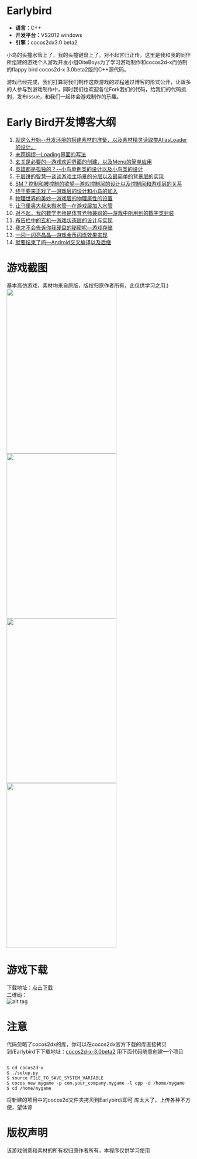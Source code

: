 Earlybird
=========
<ul>
  <li><b>语言：</b>C++</li>
  <li><b>开发平台：</b>VS2012  windows</li>
  <li><b>引擎：</b>cocos2dx3.0 beta2</li>
</ul>

<p>小鸟的头撞水管上了，我的头撞键盘上了。对不起言归正传，这里是我和我的同伴所组建的游戏个人游戏开发小组OiteBoys为了学习游戏制作和cocos2d-x而仿制的flappy bird cocos2d-x 3.0beta2版的C++源代码。</p>

<p>游戏已经完成，我们打算将我们制作这款游戏的过程通过博客的形式公开，让跟多的人参与到游戏制作中，同时我们也欢迎各位Fork我们的代码，给我们的代码挑刺，发布issue，和我们一起体会游戏制作的乐趣。</p>

Early Bird开发博客大纲
=================

1.	<a href="http://blog.csdn.net/kantian_/article/details/21161299" target="_blank">就这么开始--开发环境的搭建素材的准备，以及素材精灵读取类AtlasLoader的设计。</a>
2.	<a href="http://blog.csdn.net/kantian_/article/details/21184609" target="_blank">未雨绸缪—Loading界面的写法</a>
3.	<a href="http://blog.csdn.net/kantian_/article/details/21226239" target="_blank">玄关是必要的—游戏欢迎界面的创建，以及Menu的简单应用</a>
4.	<a href="http://blog.csdn.net/kantian_/article/details/21511483" target="_blank">英雄都是孤独的？--小鸟单例类的设计以及小鸟类的设计</a>
5.	<a href="http://blog.csdn.net/kantian_/article/details/21512221" target="_blank">千层饼的智慧—谈谈游戏主场景的分层以及最简单的背景层的实现</a>
6.	<a href="http://blog.csdn.net/kantian_/article/details/21592941" target="_blank">SM？控制和被控制的欲望—游戏控制层的设计以及控制层和游戏层的关系</a>
7.	<a href="http://blog.csdn.net/kantian_/article/details/21608891" target="_blank">终于要来正戏了—游戏层的设计和小鸟的加入</a>
8.	<a href="http://blog.csdn.net/kantian_/article/details/21648647" target="_blank">物理世界的美妙—游戏层的物理属性的设置</a>
9.	<a href="http://blog.csdn.net/kantian_/article/details/21699457" target="_blank">让马里奥大叔来搬水管—在游戏层加入水管</a>
10.	<a href="http://blog.csdn.net/kantian_/article/details/21699893" target="_blank">对不起，我的数学老师是体育老师兼职的—游戏中所用到的数字类封装</a>
11.	<a href="http://blog.csdn.net/kantian_/article/details/21778899" target="_blank">布告栏中的玄机—游戏状态层的设计与实现</a>
12.	<a href="http://blog.csdn.net/kantian_/article/details/21779199" target="_blank">我才不会告诉你我硬盘的秘密呢—游戏存储</a>
13.	<a href="http://blog.csdn.net/kantian_/article/details/21821887" target="_blank">一闪一闪亮晶晶—游戏金币闪烁效果实现</a>
14.	<a href="http://blog.csdn.net/kantian_/article/details/21822437" target="_blank">就要结束了吗—Android交叉编译以及后继</a>


游戏截图
=================
基本高仿游戏，素材均来自原版，版权归原作者所有，此仅供学习之用:)<br/>
<img src="https://github.com/OiteBoys/Earlybird/blob/master/Earlybird/Resources/image/Screenshot_2014-03-08-15-04-15.png?raw=true" width="300" height="450"/><br/>
<img src="https://github.com/OiteBoys/Earlybird/blob/master/Earlybird/Resources/image/Screenshot_2014-03-08-15-04-19.png?raw=true" width="300" height="450"/><br/>
<img src="https://github.com/OiteBoys/Earlybird/blob/master/Earlybird/Resources/image/Screenshot_2014-03-08-15-04-23.png?raw=true" width="300" height="450"/><br/>
<img src="https://github.com/OiteBoys/Earlybird/blob/master/Earlybird/Resources/image/Screenshot_2014-03-08-15-05-19.png?raw=true" width="300" height="450"/>


游戏下载
=================
下载地址：<a href="http://pan.baidu.com/s/1qW6mqio">点击下载</a><br/>
二维码：<br/>
![alt tag](https://github.com/OiteBoys/Earlybird/blob/master/Earlybird/Resources/image/1257355888.png?raw=true)

注意
=================
代码忽略了cocos2dx的库，你可以在cocos2dx官方下载的库直接拷贝到/Earlybird下下载地址：<a href="http://cdn.cocos2d-x.org/cocos2d-x-3.0beta2.zip">cocos2d-x-3.0beta2</a>
用下面代码随意创建一个项目
<pre><code>
$ cd cocos2d-x
$ ./setup.py
$ source FILE_TO_SAVE_SYSTEM_VARIABLE
$ cocos new mygame -p com.your_company.mygame -l cpp -d /home/mygame
$ cd /home/mygame
</code></pre>
将新建的项目中的cocos2d文件夹拷贝到Earlybird/即可
库太大了，上传各种不方便，望体谅


版权声明
=================
该游戏创意和素材的所有权归原作者所有，本程序仅供学习使用

